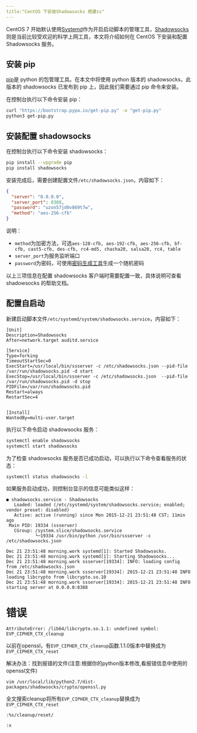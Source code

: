 ```yaml
---
title:"CentOS 下安装Shadowsocks 搭建ss"
---
```


CentOS 7 开始默认使用[Systemd](https://en.wikipedia.org/wiki/Systemd)作为开启启动脚本的管理工具，[Shadowsocks](https://github.com/shadowsocks/)则是当前比较受欢迎的科学上网工具，本文将介绍如何在 CentOS 下安装和配置 Shadowsocks 服务。

## 安装 pip

[pip](https://pip.pypa.io/en/stable/installing/)是 python 的包管理工具。在本文中将使用 python 版本的 shadowsocks，此版本的 shadowsocks 已发布到 pip 上，因此我们需要通过 pip 命令来安装。

在控制台执行以下命令安装 pip：

```bash
curl "https://bootstrap.pypa.io/get-pip.py" -o "get-pip.py"
python3 get-pip.py
```

## 安装配置 shadowsocks

在控制台执行以下命令安装 shadowsocks：

```bash
pip install --upgrade pip
pip install shadowsocks
```

安装完成后，需要创建配置文件`/etc/shadowsocks.json`，内容如下：

```json
{
  "server": "0.0.0.0",
  "server_port": 8388,
  "password": "uzon57jd0v869t7w",
  "method": "aes-256-cfb"
}
```

说明：

- `method`为加密方法，可选`aes-128-cfb, aes-192-cfb, aes-256-cfb, bf-cfb, cast5-cfb, des-cfb, rc4-md5, chacha20, salsa20, rc4, table`
- `server_port`为服务监听端口
- `password`为密码，可使用[密码生成工具](http://ucdok.com/project/generate_password.html)生成一个随机密码

以上三项信息在配置 shadowsocks 客户端时需要配置一致，具体说明可查看 shadowsocks 的帮助文档。

## 配置自启动

新建启动脚本文件`/etc/systemd/system/shadowsocks.service`，内容如下：

```
[Unit]
Description=Shadowsocks
After=network.target auditd.service

[Service]
Type=forking
TimeoutStartSec=0
ExecStart=/usr/local/bin/ssserver -c /etc/shadowsocks.json --pid-file /var/run/shadowsocks.pid -d start
ExecStop=/usr/local/bin/ssserver -c /etc/shadowsocks.json  --pid-file /var/run/shadowsocks.pid -d stop
PIDFile=/var/run/shadowsocks.pid
Restart=always
RestartSec=4


[Install]
WantedBy=multi-user.target
```

执行以下命令启动 shadowsocks 服务：

```bash
systemctl enable shadowsocks
systemctl start shadowsocks
```

为了检查 shadowsocks 服务是否已成功启动，可以执行以下命令查看服务的状态：

```bash
systemctl status shadowsocks -l
```

如果服务启动成功，则控制台显示的信息可能类似这样：

```
● shadowsocks.service - Shadowsocks
   Loaded: loaded (/etc/systemd/system/shadowsocks.service; enabled; vendor preset: disabled)
   Active: active (running) since Mon 2015-12-21 23:51:48 CST; 11min ago
 Main PID: 19334 (ssserver)
   CGroup: /system.slice/shadowsocks.service
           └─19334 /usr/bin/python /usr/bin/ssserver -c /etc/shadowsocks.json

Dec 21 23:51:48 morning.work systemd[1]: Started Shadowsocks.
Dec 21 23:51:48 morning.work systemd[1]: Starting Shadowsocks...
Dec 21 23:51:48 morning.work ssserver[19334]: INFO: loading config from /etc/shadowsocks.json
Dec 21 23:51:48 morning.work ssserver[19334]: 2015-12-21 23:51:48 INFO     loading libcrypto from libcrypto.so.10
Dec 21 23:51:48 morning.work ssserver[19334]: 2015-12-21 23:51:48 INFO     starting server at 0.0.0.0:8388
```



# 错误

```
AttributeError: /lib64/libcrypto.so.1.1: undefined symbol: EVP_CIPHER_CTX_cleanup
```

以前在openssl，有`EVP_CIPHER_CTX_cleanup`函数.1.1.0版本中替换成为`EVP_CIPHER_CTX_reset`

解决办法：找到报错的文件(注意:根据你的python版本修改,看报错信息中使用的openssl文件)

`vim /usr/local/lib/python2.7/dist-packages/shadowsocks/crypto/openssl.py`

全文搜索cleanup将所有`EVP_CIPHER_CTX_cleanup`替换成为`EVP_CIPHER_CTX_reset`

```
:%s/cleanup/reset/

:x
```

